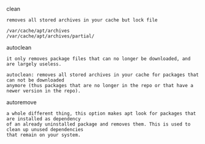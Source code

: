 
clean

    removes all stored archives in your cache but lock file

    /var/cache/apt/archives
    /var/cache/apt/archives/partial/

autoclean

    it only removes package files that can no longer be downloaded, and are largely useless.

    autoclean: removes all stored archives in your cache for packages that can not be downloaded 
    anymore (thus packages that are no longer in the repo or that have a newer version in the repo).

autoremove
    
    a whole different thing, this option makes apt look for packages that are installed as dependency 
    of an already uninstalled package and removes them. This is used to clean up unused dependencies 
    that remain on your system.

